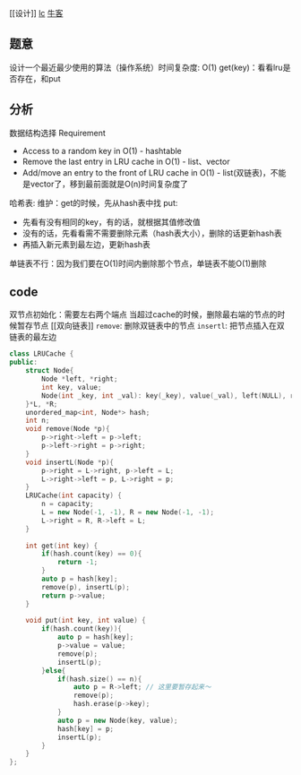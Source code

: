 [[设计]]
[lc](https://leetcode-cn.com/problems/lru-cache/)
[牛客](https://www.nowcoder.com/practice/e3769a5f49894d49b871c09cadd13a61?tpId=188&tqId=37523&rp=1&ru=%2Factivity%2Foj&qru=%2Fta%2Fjob-code-high-week%2Fquestion-ranking&tab=answerKey)
## 题意
设计一个最近最少使用的算法（操作系统）时间复杂度: O(1)
get(key)：看看lru是否存在，和put
## 分析
数据结构选择
 Requirement
-  Access to a random key in O(1) - hashtable
- Remove the last entry in LRU cache in O(1) - list、vector
- Add/move an entry to the front of LRU cache in O(1) - list(双链表)，不能是vector了，移到最前面就是O(n)时间复杂度了

哈希表: 维护：get的时候，先从hash表中找
put: 
- 先看有没有相同的key，有的话，就根据其值修改值
- 没有的话，先看看需不需要删除元素（hash表大小），删除的话更新hash表
- 再插入新元素到最左边，更新hash表

单链表不行：因为我们要在O(1)时间内删除那个节点，单链表不能O(1)删除
## code
双节点初始化：需要左右两个端点
当超过cache的时候，删除最右端的节点的时候暂存节点
[[双向链表]]
`remove`: 删除双链表中的节点
`insertl`: 把节点插入在双链表的最左边

```c++
class LRUCache {
public:
    struct Node{
        Node *left, *right;
        int key, value;
        Node(int _key, int _val): key(_key), value(_val), left(NULL), right(NULL){}
    }*L, *R;
    unordered_map<int, Node*> hash;
    int n;
    void remove(Node *p){
        p->right->left = p->left;
        p->left->right = p->right;
    }
    void insertL(Node *p){
        p->right = L->right, p->left = L;
        L->right->left = p, L->right = p;
    }
    LRUCache(int capacity) {
        n = capacity;
        L = new Node(-1, -1), R = new Node(-1, -1);
        L->right = R, R->left = L;
    }
    
    int get(int key) {
        if(hash.count(key) == 0){
            return -1;
        }
        auto p = hash[key];
        remove(p), insertL(p);
        return p->value;
    }
    
    void put(int key, int value) {
        if(hash.count(key)){
            auto p = hash[key];
            p->value = value;
            remove(p);
            insertL(p);
        }else{
            if(hash.size() == n){
                auto p = R->left; // 这里要暂存起来～
                remove(p);
                hash.erase(p->key);
            }
            auto p = new Node(key, value);
            hash[key] = p;
            insertL(p);
        }
    }
};
```
